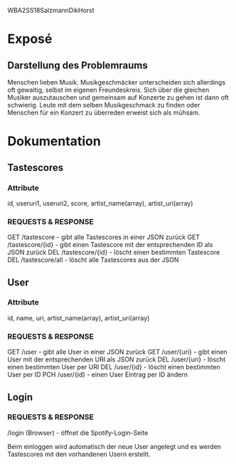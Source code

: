 WBA2SS18SalzmannDikHorst

# Exposé  						      

## Darstellung des Problemraums

Menschen lieben Musik. Musikgeschmäcker unterscheiden sich allerdings oft gewaltig, selbst im eigenen Freundeskreis. Sich über die gleichen Musiker auszutauschen und gemeinsam auf Konzerte zu gehen ist dann oft schwierig. Leute mit dem selben Musikgeschmack zu finden oder Menschen für ein Konzert zu überreden erweist sich als mühsam.  

# Dokumentation

## Tastescores

### Attribute

id, useruri1, useruri2, score, artist_name(array), artist_uri(array)

### REQUESTS & RESPONSE

GET /tastescore - gibt alle Tastescores in einer JSON zurück
GET /tastescore/{id} - gibt einen Tastescore mit der entsprechenden ID als JSON zurück
DEL /tastescore/{id} - löscht einen bestimmten Tastescore
DEL /tastescore/all - löscht alle Tastescores aus der JSON 

## User

### Attribute

id, name, uri, artist_name(array), artist_uri(array)

### REQUESTS & RESPONSE

GET /user - gibt alle User in einer JSON zurück
GET /user/{uri} - gibt einen User mit der entsprechenden URI als JSON zurück
DEL /user/{uri} - löscht einen bestimmten User per URI
DEL /user/{id} - löscht einen bestimmten User per ID
PCH /user/{id} - einen User Eintrag per ID ändern

## Login

### REQUESTS & RESPONSE

/login (Browser) - öffnet die Spotify-Login-Seite 

Beim einloggen wird automatisch der neue User angelegt und es werden Tastescores mit den vorhandenen Usern erstellt. 


